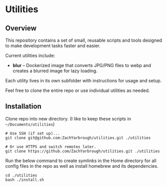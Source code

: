 # Utilities

## Overview
This repository contains a set of small, reusable scripts and tools designed to make development tasks faster and easier.  

Current utilities include:

- **blur** – Dockerized image that converts JPG/PNG files to webp and creates a blurred image for lazy loading.

Each utility lives in its own subfolder with instructions for usage and setup.  

Feel free to clone the entire repo or use individual utilities as needed.


## Installation

Clone repo into new directory. (I like to keep these scripts in `~/Documents/utilities`)
```
# Use SSH (if set up)...
git clone git@github.com:ZachYarbrough/utilities.git ./utilities

# Or use HTTPS and switch remotes later.
git clone https://github.com/ZachYarbrough/utilities.git ./utilities
```

Run the below command to create symlinks in the Home directory for all config files in the repo as well as install homebrew and its dependencies.
```
cd ./utilities
bash ./install.sh
```

